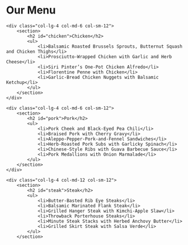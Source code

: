 <!DOCTYPE html>
<html>

<head>
    <meta charset="utf-8" />
    <meta http-equiv="X-UA-Compatible" content="IE=edge">
    <title>Module2 Assignment</title>
    <meta name="viewport" content="width=device-width, initial-scale=1">
    <link rel ="stylesheet" href="color.css">   
</head>

<body>
    <h1>Our Menu</h1>

    <div class="col-lg-4 col-md-6 col-sm-12">
        <section>
            <h2 id="chicken">Chicken</h2>
            <ul>
                <li>Balsamic Roasted Brussels Sprouts, Butternut Squash and Chicken Thighs</li>
                <li>Prosciutto-Wrapped Chicken with Garlic and Herb Cheese</li>
                <li>Siri Pinter’s One-Pot Chicken Alfredo</li>
                <li>Florentine Penne with Chicken</li>
                <li>Garlic-Bread Chicken Nuggets with Balsamic Ketchup</li>
            </ul>
        </section>
    </div>

    <div class="col-lg-4 col-md-6 col-sm-12">
        <section>
            <h2 id="pork">Pork</h2>
            <ul>
                <li>Pork Cheek and Black-Eyed Pea Chili</li>
                <li>Braised Pork with Cherry Gravy</li>
                <li>Aleppo-Pepper-Pork-and-Fennel Sandwiches</li>
                <li>Herb-Roasted Pork Subs with Garlicky Spinach</li>
                <li>Chinese-Style Ribs with Guava Barbecue Sauce</li>
                <li>Pork Medallions with Onion Marmalade</li>
            </ul>
        </section>
    </div>

    <div class="col-lg-4 col-md-12 col-sm-12">
        <section>
            <h2 id="steak">Steak</h2>
            <ul>
                <li>Butter-Basted Rib Eye Steaks</li>
                <li>Balsamic Marinated Flank Steak</li>
                <li>Grilled Hanger Steak with Kimchi-Apple Slaw</li>
                <li>Throwback Porterhouse Steaks</li>
                <li>Minute Steak Stacks with Herbed Anchovy Butter</li>
                <li>Grilled Skirt Steak with Salsa Verde</li>
            </ul>
        </section>
   
</html>
